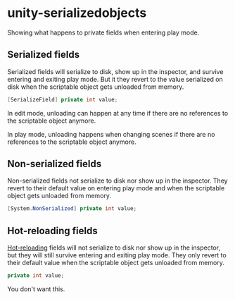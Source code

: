 # unity-serializedobjects
Showing what happens to private fields when entering play mode.

## Serialized fields
Serialized fields will serialize to disk, show up in the inspector, and survive entering and exiting play mode. But it they revert to the value serialized on disk when the scriptable object gets unloaded from memory.

```csharp
[SerializeField] private int value;
```

In edit mode, unloading can happen at any time if there are no references to the scriptable object anymore.

In play mode, unloading happens when changing scenes if there are no references to the scriptable object anymore.

## Non-serialized fields
Non-serialized fields not serialize to disk nor show up in the inspector. They revert to their default value on entering play mode and when the scriptable object gets unloaded from memory.

```csharp
[System.NonSerialized] private int value;
```

## Hot-reloading fields
[Hot-reloading](https://docs.unity3d.com/Manual/script-Serialization.html#HowUnityUsesSerialization) fields will not serialize to disk nor show up in the inspector, but they will still survive entering and exiting play mode. They only revert to their default value when the scriptable object gets unloaded from memory.

```csharp
private int value;
```
You don't want this.
